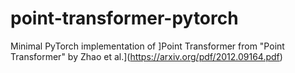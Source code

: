 # point-transformer-pytorch
Minimal PyTorch implementation of ]Point Transformer from "Point Transformer" by Zhao et al.](https://arxiv.org/pdf/2012.09164.pdf)

